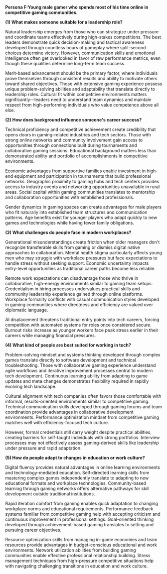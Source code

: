 **Persona F:Young male gamer who spends most of his time online in competitive gaming communities.**



**(1) What makes someone suitable for a leadership role?**

Natural leadership emerges from those who can strategize under pressure and coordinate teams effectively during high-stakes competitions. The best leaders demonstrate quick decision-making and tactical awareness developed through countless hours of gameplay where split-second choices determine victory. However, communication skills and emotional intelligence often get overlooked in favor of raw performance metrics, even though these qualities determine long-term team success.



Merit-based advancement should be the primary factor, where individuals prove themselves through consistent results and ability to motivate others toward shared objectives. Those with extensive gaming experience possess unique problem-solving abilities and adaptability that translate directly to leadership roles. Cultural fit within competitive environments matters significantly—leaders need to understand team dynamics and maintain respect from high-performing individuals who value competence above all else.



**(2) How does background influence someone's career success?**

Technical proficiency and competitive achievement create credibility that opens doors in gaming-related industries and tech sectors. Those with strong online networks and community involvement gain access to opportunities through connections built during tournaments and collaborative gaming sessions. Educational background matters less than demonstrated ability and portfolio of accomplishments in competitive environments.



Economic advantages from supportive families enable investment in high-end equipment and participation in tournaments that build professional networks. Geographic proximity to gaming hubs and tech centers provides access to industry events and networking opportunities unavailable in rural areas. Social capital within gaming communities translates to mentorship and collaboration opportunities with established professionals.



Gender dynamics in gaming spaces can create advantages for male players who fit naturally into established team structures and communication patterns. Age benefits exist for younger players who adapt quickly to new games and technologies while having fewer family obligations.



**(3) What challenges do people face in modern workplaces?**

Generational misunderstandings create friction when older managers don't recognize transferable skills from gaming or dismiss digital native approaches to collaboration. Mental health stigma particularly affects young men who may struggle with workplace pressures but face expectations to handle stress without seeking support. Economic uncertainty impacts entry-level opportunities as traditional career paths become less reliable.



Remote work expectations can disadvantage those who thrive in collaborative, high-energy environments similar to gaming team setups. Credentialism in hiring processes undervalues practical skills and community leadership experience gained through online platforms. Workplace formality conflicts with casual communication styles developed in gaming communities where directness and efficiency are valued over diplomatic language.



AI displacement threatens traditional entry points into tech careers, forcing competition with automated systems for roles once considered secure. Burnout risks increase as younger workers face peak stress earlier in their careers while managing financial pressures.



**(4) What kind of people are best suited for working in tech?**

Problem-solving mindset and systems thinking developed through complex games translate directly to software development and technical troubleshooting. Those with collaborative gaming experience understand agile workflows and iterative improvement processes central to modern tech development. Continuous learning ability from adapting to game updates and meta changes demonstrates flexibility required in rapidly evolving tech landscape.



Cultural alignment with tech companies often favors those comfortable with informal, results-oriented environments similar to competitive gaming. Technical communication skills developed through gaming forums and team coordination provide advantages in collaborative development environments. Performance optimization mindset from competitive gaming matches well with efficiency-focused tech culture.



However, formal credentials still carry weight despite practical abilities, creating barriers for self-taught individuals with strong portfolios. Interview processes may not effectively assess gaming-derived skills like leadership under pressure and rapid adaptation.



**(5) How do people adapt to changes in education or work culture?**

Digital fluency provides natural advantages in online learning environments and technology-mediated education. Self-directed learning skills from mastering complex games independently translate to adapting to new educational formats and workplace technologies. Community-based learning through gaming networks offers alternative pathways for skill development outside traditional institutions.



Rapid iteration comfort from gaming enables quick adaptation to changing workplace norms and educational requirements. Performance feedback systems familiar from competitive gaming help with accepting criticism and continuous improvement in professional settings. Goal-oriented thinking developed through achievement-based gaming translates to setting and pursuing career objectives.



Resource optimization skills from managing in-game economies and team resources provide advantages in budget-conscious educational and work environments. Network utilization abilities from building gaming communities enable effective professional relationship building. Stress management techniques from high-pressure competitive situations help with navigating challenging transitions in education and work culture.

